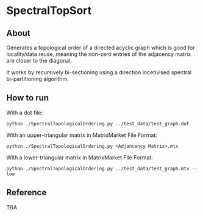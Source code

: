 # SpectralTopSort

## About
Generates a topological order of a directed acyclic graph which is good for locality/data reuse, meaning the non-zero entries of the adjacency matrix are closer to the diagonal.

It works by recursively bi-sectioning using a direction incetivised spectral bi-partitioning algorithm.

## How to run
With a dot file:
```
python ./SpectralTopologicalOrdering.py ../test_data/test_graph.dot
```
With an upper-triangular matrix in MatrixMarket File Format:
```
python ./SpectralTopologicalOrdering.py <Adjancency Matrix>.mtx
```
With a lower-triangular matrix in MatrixMarket File Format:
```
python ./SpectralTopologicalOrdering.py ../test_data/test_graph.mtx --low
```

## Reference
TBA
